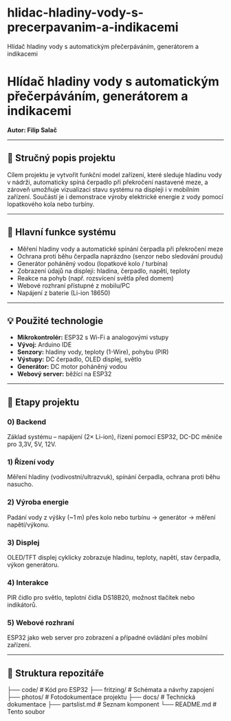 # hlidac-hladiny-vody-s-precerpavanim-a-indikacemi
Hlídač hladiny vody s automatickým přečerpáváním, generátorem a indikacemi

# Hlídač hladiny vody s automatickým přečerpáváním, generátorem a indikacemi

**Autor: Filip Salač**

---

## 📝 Stručný popis projektu

Cílem projektu je vytvořit funkční model zařízení, které sleduje hladinu vody v nádrži, automaticky spíná čerpadlo při překročení nastavené meze, a zároveň umožňuje vizualizaci stavu systému na displeji i v mobilním zařízení. Součástí je i demonstrace výroby elektrické energie z vody pomocí lopatkového kola nebo turbíny.

---

## 🔧 Hlavní funkce systému

- Měření hladiny vody a automatické spínání čerpadla při překročení meze
- Ochrana proti běhu čerpadla naprázdno (senzor nebo sledování proudu)
- Generátor poháněný vodou (lopatkové kolo / turbína)
- Zobrazení údajů na displeji: hladina, čerpadlo, napětí, teploty
- Reakce na pohyb (např. rozsvícení světla před domem)
- Webové rozhraní přístupné z mobilu/PC
- Napájení z baterie (Li-ion 18650)

---

## 💡 Použité technologie

- **Mikrokontrolér:** ESP32 s Wi-Fi a analogovými vstupy
- **Vývoj:** Arduino IDE
- **Senzory:** hladiny vody, teploty (1-Wire), pohybu (PIR)
- **Výstupy:** DC čerpadlo, OLED displej, světlo
- **Generátor:** DC motor poháněný vodou
- **Webový server:** běžící na ESP32

---

## 📆 Etapy projektu

### 0) Backend
Základ systému – napájení (2× Li-ion), řízení pomocí ESP32, DC-DC měniče pro 3,3V, 5V, 12V.

### 1) Řízení vody
Měření hladiny (vodivostní/ultrazvuk), spínání čerpadla, ochrana proti běhu nasucho.

### 2) Výroba energie
Padání vody z výšky (~1 m) přes kolo nebo turbínu → generátor → měření napětí/výkonu.

### 3) Displej
OLED/TFT displej cyklicky zobrazuje hladinu, teploty, napětí, stav čerpadla, výkon generátoru.

### 4) Interakce
PIR čidlo pro světlo, teplotní čidla DS18B20, možnost tlačítek nebo indikátorů.

### 5) Webové rozhraní
ESP32 jako web server pro zobrazení a případné ovládání přes mobilní zařízení.

---

## 📂 Struktura repozitáře
├── code/              # Kód pro ESP32
├── fritzing/          # Schémata a návrhy zapojení
├── photos/            # Fotodokumentace projektu
├── docs/              # Technická dokumentace
├── partslist.md       # Seznam komponent
└── README.md          # Tento soubor
